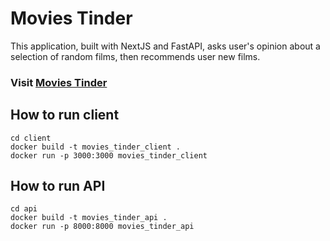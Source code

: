 # Movies Tinder
This application, built with NextJS and FastAPI, asks user's opinion about a selection of random films, then recommends user new films.
### Visit [Movies Tinder](https://movies-tinder-j6vj3j0ak-halfpaul.vercel.app/)
## How to run client
``` 
cd client 
docker build -t movies_tinder_client .
docker run -p 3000:3000 movies_tinder_client
```

## How to run API
``` 
cd api 
docker build -t movies_tinder_api .
docker run -p 8000:8000 movies_tinder_api
```
